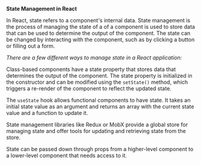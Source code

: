 __State Management in React__

In React, state refers to a component's internal data. State management is the process of managing the state of a of a component is used to store data that can be used to determine the output of the component. The state can be changed by interacting with the component, such as by clicking a button or filling out a form.

*There are a few different ways to manage state in a React application:*

Class-based components have a state property that stores data that determines the output of the component. The state property is initialized in the constructor and can be modified using the `setState()` method, which triggers a re-render of the component to reflect the updated state.

The `useState` hook allows functional components to have state. It takes an initial state value as an argument and returns an array with the current state value and a function to update it.

State management libraries like Redux or MobX provide a global store for managing state and offer tools for updating and retrieving state from the store.

State can be passed down through props from a higher-level component to a lower-level component that needs access to it.